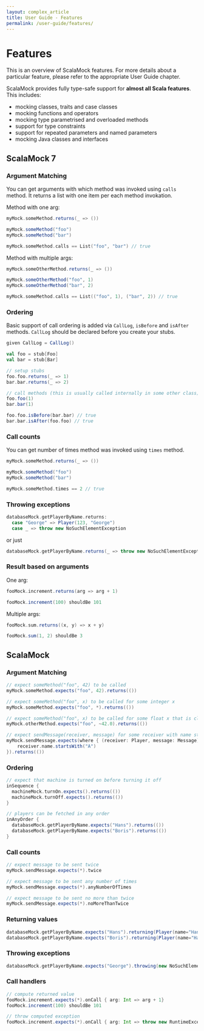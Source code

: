 ```yaml
---
layout: complex_article
title: User Guide - Features
permalink: /user-guide/features/
---
```


# Features

This is an overview of ScalaMock features. For more details about a particular feature, please refer to the appropriate User Guide chapter.

ScalaMock provides fully type-safe support for **almost all Scala features**. This includes:

* mocking classes, traits and case classes
* mocking functions and operators
* mocking type parametrised and overloaded methods
* support for type constraints
* support for repeated parameters and named parameters
* mocking Java classes and interfaces

## ScalaMock 7

### Argument Matching

You can get arguments with which method was invoked using `calls` method.
It returns a list with one item per each method invokation.

Method with one arg:
```scala
myMock.someMethod.returns(_ => ())

myMock.someMethod("foo")
myMock.someMethod("bar")

myMock.someMethod.calls == List("foo", "bar") // true
```

Method with multiple args:

```scala
myMock.someOtherMethod.returns(_ => ())

myMock.someOtherMethod("foo", 1)
myMock.someOtherMethod("bar", 2)

myMock.someMethod.calls == List(("foo", 1), ("bar", 2)) // true
```

### Ordering

Basic support of call ordering is added via `CallLog`, `isBefore` and `isAfter` methods. `CallLog` should be declared before you create your stubs.

```scala
given CallLog = CallLog()

val foo = stub[Foo]
val bar = stub[Bar]

// setup stubs
foo.foo.returns(_ => 1)
bar.bar.returns(_ => 2)

// call methods (this is usually called internally in some other class)
foo.foo(1)
bar.bar(1)

foo.foo.isBefore(bar.bar) // true
bar.bar.isAfter(foo.foo) // true

```

### Call counts

You can get number of times method was invoked using `times` method.

```scala
myMock.someMethod.returns(_ => ())

myMock.someMethod("foo")
myMock.someMethod("bar")

myMock.someMethod.times == 2 // true
```

### Throwing exceptions

```scala
databaseMock.getPlayerByName.returns:
  case "George" => Player(123, "George")
  case _ => throw new NoSuchElementException
```

or just
```scala
databaseMock.getPlayerByName.returns(_ => throw new NoSuchElementException)
```

### Result based on arguments

One arg:

```scala
fooMock.increment.returns(arg => arg + 1)

fooMock.increment(100) shouldBe 101
```

Multiple args:
```scala
fooMock.sum.returns((x, y) => x + y)

fooMock.sum(1, 2) shouldBe 3
```

## ScalaMock

### Argument Matching

```scala
// expect someMethod("foo", 42) to be called
myMock.someMethod.expects("foo", 42).returns(()) 

// expect someMethod("foo", x) to be called for some integer x
myMock.someMethod.expects("foo", *).returns(())      

// expect someMethod("foo", x) to be called for some float x that is close to 42.0
myMock.otherMethod.expects("foo", ~42.0).returns(()) 

// expect sendMessage(receiver, message) for some receiver with name starting with "A"
myMock.sendMessage.expects(where { (receiver: Player, message: Message) => 
    receiver.name.startsWith("A")
}).returns(()) 
```

### Ordering

```scala
// expect that machine is turned on before turning it off
inSequence {
  machineMock.turnOn.expects().returns(()) 
  machineMock.turnOff.expects().returns(()) 
}

// players can be fetched in any order
inAnyOrder {
  databaseMock.getPlayerByName.expects("Hans").returns(()) 
  databaseMock.getPlayerByName.expects("Boris").returns(()) 
}
```

### Call counts

```scala
// expect message to be sent twice
myMock.sendMessage.expects(*).twice

// expect message to be sent any number of times
myMock.sendMessage.expects(*).anyNumberOfTimes

// expect message to be sent no more than twice
myMock.sendMessage.expects(*).noMoreThanTwice
```

### Returning values

```scala
databaseMock.getPlayerByName.expects("Hans").returning(Player(name="Hans", country="Germany"))
databaseMock.getPlayerByName.expects("Boris").returning(Player(name="Hans", country="Russia"))
```

### Throwing exceptions

```scala
databaseMock.getPlayerByName.expects("George").throwing(new NoSuchElementException)
```

### Call handlers

```scala
// compute returned value
fooMock.increment.expects(*).onCall { arg: Int => arg + 1}
fooMock.increment(100) shouldBe 101

// throw computed exception
fooMock.increment.expects(*).onCall { arg: Int => throw new RuntimeException(arg) }
```
